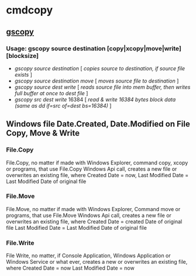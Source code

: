 # cmdcopy

## [gscopy](https://github.com/heinrichelsigan/cmdcopy/releases/download/2024-09-19-CmdCopy-Release-v2.24.919/GsCopy.7z)

### Usage: gscopy source destination [copy|xcopy|move|write] [blocksize]
- *gscopy* _source_ _destination_ 
  [ _copies source to destination, if source file exists_ ]
- *gscopy* _source_ _destination_ *move*
  [ _moves source file to destination_ ]
- *gscopy* _source_ _dest_ *write*
  [ _reads source file into mem buffer, then writes full buffer at once to dest file_ ]
- *gscopy* _src_ _dest_ *write* 16384
  [ _read & write 16384 bytes block data (same as dd if=src of=dest bs=16384)_ ]

## Windows file Date.Created, Date.Modified on File Copy, Move & Write 

### File.Copy
File.Copy, no matter if made with Windows Explorer, command copy, xcopy or programs, that use File.Copy Windows Api call, creates a new file or overwrites an existing file, where
Created Date = now,
Last Modified Date = Last Modified Date of original file

### File.Move
File.Move, no matter if made with Windows Explorer, Command move or programs, that use File.Move Windows Api call, creates a new file or overwrites an existing file, where
Created Date = created Date of original file
Last Modified Date = Last Modified Date of original file

### File.Write
File Write, no matter, if Console Application, Windows Application or Windows Service or what ever,
creates a new or overwrites an existing file, where 
Created Date = now
Last Modified Date = now
